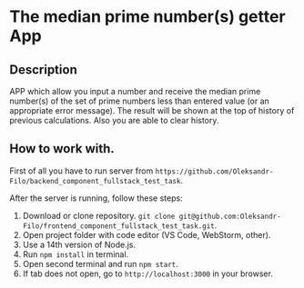 # The median prime number(s) getter App

## Description
APP which allow you input a number and receive the median prime number(s) of the set of prime numbers less than entered value (or an appropriate error message).
The result will be shown at the top of history of previous calculations.
Also you are able to clear history.

## How to work with. 
First of all you have to run server from `https://github.com/Oleksandr-Filo/backend_component_fullstack_test_task`.

After the server is running, follow these steps:
1. Download or clone repository. `git clone git@github.com:Oleksandr-Filo/frontend_component_fullstack_test_task.git`.
2. Open project folder with code editor (VS Code, WebStorm, other).
3. Use a 14th version of Node.js.
4. Run ```npm install``` in terminal.
5. Open second terminal and run ```npm start```.
6. If tab does not open, go to ```http://localhost:3000``` in your browser.
